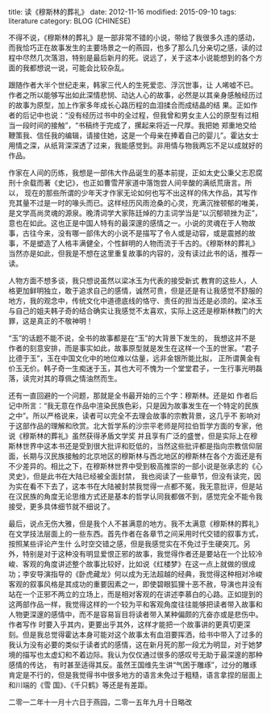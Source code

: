title: 读《穆斯林的葬礼》
date: 2012-11-16
modified: 2015-09-10
tags: literature
category: BLOG (CHINESE)

不得不说，《穆斯林的葬礼》是一部非常不错的小说，带给了我很多久违的感动，而我恰巧正在故事发生的主要场景之一的燕园，也多了那么几分亲切之感，读的过程中尽然几次落泪，特别是最后新月的死。说远了，关于这本小说能想到的各个方面的我都想说一说，可能会比较杂乱。

跟随作者大半个世纪走来，韩家三代人的生死爱恋、浮沉世事，让 人唏嘘不已。作者之所以能够写出如此深情悲悯、动达人心的故事，必然是以其亲身感触经历过的故事为原型，加上作家多年成长心路历程的血泪揉合而成结晶的结 果。正如作者的后记中也说：“没有经历过书中的全过程，但我曾和男女主人公的原型有过相当一段时间的接触”，“书稿终于完成了，摞起来将近一尺厚。我把她 郑重地交给鞭策我、信任我的编辑，请接住她，这是一个母亲在捧着自己的婴儿”。霍达女士用情之深，从纸背深深透了过来，我能感觉到。非用情与物我两忘不足以成就好的作品。

作家在人间的历练，我想是一部伟大作品诞生的基本前提，正如太史公秉父志忍腐刑十余载而著《史记》，也正如曹雪芹家道中落饱尝人间辛酸的满纸荒唐言。所以， 现在的那些所谓的少年天才作家无论如何也写不出这样的伟大作品，其写作充其量不过是一时的喙头而已。这样经历风雨沧桑的心灵，充满沉挫顿郁的唯美，是文学高尚灵魂的源泉。晚清词学大家陈廷焯的力主词学当是“以沉郁顿挫为正”，意也在如此。这也正是中国人特有的最深邃的感情之一。小说的灵魂在于人物故事，古往今来，没有哪一部伟大的小说不是描写了令人或是动容，或是震撼的故事，不是塑造了人格丰满健全，个性鲜明的人物而流于千古的。《穆斯林的葬礼》当然亦是如此，但我是不想在这里重复故事的内容的，没有读过此书的话，推荐一读。

人物方面不想多谈，我只想说虽然以梁冰玉为代表的接受新式 教育的这些人，人格更加鲜明独立，敢于追求自己的感情，诚然可贵，但是还是有让我感觉不舒服的地方，我的观念中，传统文化中道德底线的恪守、责任的担当还是必须的。梁冰玉与自己的姐夫韩子奇的结合确实让我感觉不太喜欢，实际上这还是穆斯林教门的大罪，这是真正的不敬神明！

“玉”的话题不能不说，全书的故事都是在“玉”的大背景下发生的， 我想这并不是作者的刻意安排，而是事实如此，故事原型就是发生在这样一个玉的世家。“君子比德于玉”，玉在中国文化中的地位难以估量，远非金银所能比拟， 正所谓黄金有价玉无价。韩子奇一生痴迷于玉，其也大可不愧为一个堂堂君子，一生行事光明磊落，读完对其的尊佩之情油然而生。

还有一直回避的一个问题，那就是全书最开始的三个字：穆斯林。还是如 作者后记中所言：“我无意在作品中渲染民族色彩，只是因为故事发生在一个特定的民族之中”。所以严格说来，读者可以完全不去理会故事的宗教背景，这几乎不 影响对于这部作品的理解和欣赏。北大哲学系的沙宗平老师是阿拉伯哲学方面的专家，他说《穆斯林的葬礼》虽然获得矛盾文学奖 并且享有广泛的盛誉，但是实际上在穆斯林世界中这本书还是受到很大批评和贬低的，当然这些批评都是指向宗教信仰层面，长期与汉民族接触的北京地区的穆斯林与西北地区的穆斯林在各个方面还是有不少差异的。相比之下，在穆斯林世界中受到极高推崇的一部小说是张承志的《心灵史》，但是此书在大陆已经被全面封禁， 我也阅读了一些章节，但没有读完，因为实在看不下去了，这本书在大陆被封禁我觉得一点都不冤，我无意批评，但是站在汉民族的角度无论思维方式还是基本的哲学认同我都做不到，感觉完全不能令我接受，更多具体细节就不细说了。

最后，说点无伤大雅，但是我个人不甚满意的地方。我不太满意《穆斯林的葬礼》在文学技法层面上的一些东西。首先作者在各章节之间采用时代交错的叙事方式，按照某些评论产生什 么时空交错之感，但是我感觉实在不免过于生硬突兀。另外，特别是对于这种没有明显爱恨正邪的故事，我觉得作者还是要站在一个比较冷峻、客观的角度讲述整个故事比较好，比如说《红楼梦》在这一点上就做的很成功；李安导演指导的《卧虎藏龙》何以成为无法超越的经典，我觉得这种相对冷峻客观的叙事风格是其成功的重要因素之一，即使碧眼狐狸十恶不赦，导演也并没有站在一个正邪不两立的立场上，而是相对客观的在讲述李慕白的心路。正如提到的这两部作品一样，我觉得这样的一个较为平和客观角度往往能够把读者带入故事和人物更深邃的感情中，而不是容易盲目将读者带入某种偏颇的亢奋亦或是悲伤中。作者写作 时要入乎其内，更要出乎其外，这样才能把一个故事讲的更真切更深刻。但是我总觉得霍达本身可能对这个故事太有血泪要挥洒，给书中带入了过多的我认为没有必要的类似于读者式的感情，这在新月死的那一段尤为明显，对于她梦境的描写也太虚幻和不着边际。我认为仅仅通过很多的感叹号无助于最深邃的那种感情的传达， 有时甚至适得其反。虽然王国维先生讲“气困于雕琢”，过分的雕琢肯定是不行的，但是我觉得书中很多地方的语言未免过于粗糙，语言拿捏的层面上和川端的《雪 国》、《千只鹤》等还是有差距。

二零一二年十一月十六日于燕园，二零一五年九月十日略改
